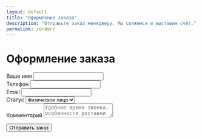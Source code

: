 ```yaml
---
layout: default
title: "Оформление заказа"
description: "Отправьте заказ менеджеру. Мы свяжемся и выставим счёт."
permalink: /order/
---
```

<h1>Оформление заказа</h1>
<form id="order-form" method="POST" action="https://formspree.io/f/{{ site.formspree_form_id }}">
  <div class="mb-3">
    <label class="form-label">Ваше имя</label>
    <input class="form-control" type="text" name="name" required>
  </div>

  <div class="mb-3">
    <label class="form-label">Телефон</label>
    <input class="form-control" type="tel" name="phone" required>
  </div>

  <div class="mb-3">
    <label class="form-label">Email</label>
    <input class="form-control" type="email" name="email" required>
  </div>

  <div class="mb-3">
    <label class="form-label">Статус</label>
    <select class="form-select" name="customer_type" required>
      <option value="fiz">Физическое лицо</option>
      <option value="ip">ИП</option>
      <option value="ooo">ООО</option>
    </select>
  </div>

  <input type="hidden" name="cart_json" id="cart_json">
  <input type="hidden" name="_redirect" value="{{ site.url }}{{ site.thankyou_url }}">

  <div class="mb-3">
    <label class="form-label">Комментарий</label>
    <textarea class="form-control" name="comment" placeholder="Удобное время звонка, особенности доставки и т.д."></textarea>
  </div>

  <button type="submit" class="btn btn-gradient">Отправить заказ</button>
</form>
<script>
document.addEventListener('DOMContentLoaded', () => {
  const cart = JSON.parse(localStorage.getItem('cart') || '[]');
  document.getElementById('cart_json').value = JSON.stringify(cart);
});
</script>

